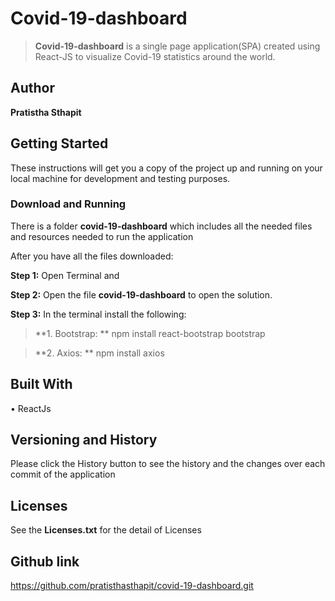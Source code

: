 # Covid-19-dashboard

> **Covid-19-dashboard** is a single page application(SPA) created using React-JS to visualize Covid-19 statistics around the world. 


## Author

**Pratistha Sthapit**


## Getting Started
These instructions will get you a copy of the project up and running on your local machine for development and testing purposes.


### Download and Running

There is a folder **covid-19-dashboard**  which includes all the needed files and resources needed to run the application

After you have all the files downloaded:

**Step 1:** Open Terminal and 

**Step 2:** Open the file **covid-19-dashboard** to open the solution.

**Step 3:** In the terminal install the following:

  > **1. Bootstrap: ** npm install react-bootstrap bootstrap

  > **2. Axios: ** npm install axios


## Built With

•    ReactJs


## Versioning and History

Please click the History button to see the history and the changes over each commit of the application


## Licenses

See the **Licenses.txt** for the detail of Licenses

## Github link
https://github.com/pratisthasthapit/covid-19-dashboard.git

